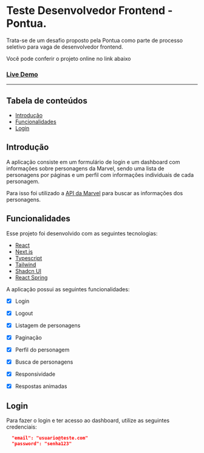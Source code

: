 # Teste Desenvolvedor Frontend - Pontua.

Trata-se de um desafio proposto pela Pontua como parte de processo seletivo
para vaga de desenvolvedor frontend.

Você pode conferir o projeto online no link abaixo
###  [Live Demo](https://pontua-test.vercel.app/)

---

## Tabela de conteúdos

- [Introdução](#introdução)
- [Funcionalidades](#funcionalidades)
- [Login](#login)

## Introdução

A aplicação consiste em um formulário de login e um dashboard com informações sobre personagens da Marvel, sendo uma lista de personagens por páginas e um perfil com informações individuais de cada personagem.

Para isso foi utilizado a [API da Marvel](https://developer.marvel.com/) para buscar as informações dos personagens.

## Funcionalidades

Esse projeto foi desenvolvido com as seguintes tecnologias:

- [React](https://pt-br.reactjs.org/)
- [Next.js](https://nextjs.org/)
- [Typescript](https://www.typescriptlang.org/)
- [Tailwind](https://tailwindcss.com/)
- [Shadcn UI](https://ui.shadcn.com/)
- [React Spring](https://react-spring.dev/)


A aplicação possui as seguintes funcionalidades:

- [x] Login
- [x] Logout
- [x] Listagem de personagens
- [x] Paginação
- [x] Perfil do personagem
- [x] Busca de personagens
- [x] Responsividade
- [x] Respostas animadas


## Login

Para fazer o login e ter acesso ao dashboard, utilize as seguintes credenciais:
  
  ```json
    "email": "usuario@teste.com"
    "password": "senha123"  
  ```
